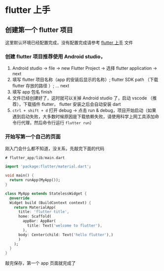# flutter 上手

## 创建第一个 flutter 项目

这里默认环境已经配置完成，没有配置完成请参考 [flutter 上手](./readme.md) 文件

### 创建 flutter 项目推荐使用 Android studio，

1. Android studio -> file -> new Flutter Project -> 选择 flutter application -> next
2. 填写 flutter 项目名称（app 的安装后显示的名称）; flutter SDK path （下载 flutter 存放的路径 ）; ... next
3. 填写 app 包名 finish
4. 文件已经创建好了，这时就可以关掉 Android studio 了，启动 vscode （推荐），下载插件 flutter， flutter 安装之后会自动安装 dart
5. `ctrl + shift + d` 打开 debug -> 点击 run & debug，项目开始启动（如果遇到启动失败，大多数时候原因是下载依赖失败，请使用科学上网工具添加命令行代理，然后命令行运行 `flutter run`）

### 开始写第一个自己的页面

刚入门会什么都不知道，没关系，先敲完下面的代码

```dart
# flutter_app/lib/main.dart

import 'package:flutter/material.dart';

void main() {
  return runApp(MyApp());
}

class MyApp extends StatelessWidget {
  @override
  Widget build (BuildContext context) {
    return MaterialApp(
      title: 'flutter title',
      home: Scaffold(
        appBar: AppBar(
          title: Text('welcome to flutter'),
        ),
      body: Center(child: Text('hello flutter'),)
      )
    );
  }
}

```

敲完保存，第一个 app 页面就完成了
